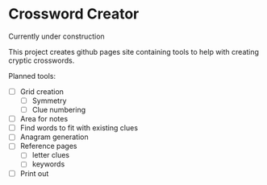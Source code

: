 # Crossword Creator

Currently under construction

This project creates github pages site containing tools to help with creating cryptic crosswords.

Planned tools:
* [ ] Grid creation
  * [ ] Symmetry
  * [ ] Clue numbering
* [ ] Area for notes
* [ ] Find words to fit with existing clues
* [ ] Anagram generation
* [ ] Reference pages
  * [ ] letter clues
  * [ ] keywords
* [ ] Print out